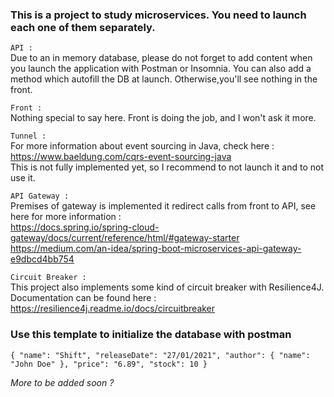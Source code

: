 ### This is a project to study microservices. You need to launch each one of them separately.

`API :`  
Due to an in memory database, please do not forget to add content when you launch the application with Postman or
Insomnia. You can also add a method which autofill the DB at launch.
Otherwise,you'll see nothing in the front.

`Front :`  
Nothing special to say here. Front is doing the job, and I won't ask it more.

`Tunnel :`  
For more information about event sourcing in Java, check here :  
https://www.baeldung.com/cqrs-event-sourcing-java  
This is not fully implemented yet, so I recommend to not launch it and to not use it.

`API Gateway :`  
Premises of gateway is implemented it redirect calls from front to API, see here for more information :  
https://docs.spring.io/spring-cloud-gateway/docs/current/reference/html/#gateway-starter  
https://medium.com/an-idea/spring-boot-microservices-api-gateway-e9dbcd4bb754

`Circuit Breaker :`  
This project also implements some kind of circuit breaker with Resilience4J. Documentation can be found here :  
https://resilience4j.readme.io/docs/circuitbreaker

### Use this template to initialize the database with postman

`{
    "name": "Shift",
    "releaseDate": "27/01/2021",
    "author": { "name": "John Doe" },
    "price": "6.89",
    "stock": 10
}`

_More to be added soon ?_
